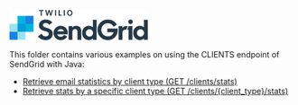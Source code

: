 ![SendGrid Logo](https://github.com/sendgrid/sendgrid-java/blob/main/twilio_sendgrid_logo.png)

This folder contains various examples on using the CLIENTS endpoint of SendGrid with Java:

* [Retrieve email statistics by client type (GET /clients/stats)](GetEmailStatistics.java)
* [Retrieve stats by a specific client type (GET /clients/{client_type}/stats)](GetEmailStatisticsByClientType.java)
